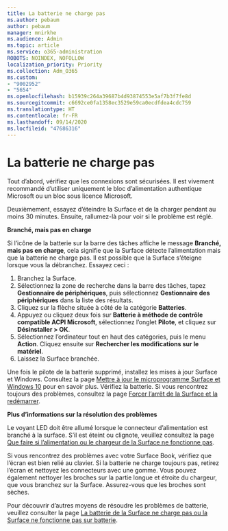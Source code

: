 ```yaml
---
title: La batterie ne charge pas
ms.author: pebaum
author: pebaum
manager: mnirkhe
ms.audience: Admin
ms.topic: article
ms.service: o365-administration
ROBOTS: NOINDEX, NOFOLLOW
localization_priority: Priority
ms.collection: Adm_O365
ms.custom:
- "9002952"
- "5654"
ms.openlocfilehash: b15939c264a39687b4d93874553e5af7b3f7fe8d
ms.sourcegitcommit: c6692ce0fa1358ec3529e59ca0ecdfdea4cdc759
ms.translationtype: HT
ms.contentlocale: fr-FR
ms.lasthandoff: 09/14/2020
ms.locfileid: "47686316"
---
```

# <a name="battery-wont-charge"></a>La batterie ne charge pas

Tout d’abord, vérifiez que les connexions sont sécurisées. Il est vivement recommandé d’utiliser uniquement le bloc d’alimentation authentique Microsoft ou un bloc sous licence Microsoft.

Deuxièmement, essayez d’éteindre la Surface et de la charger pendant au moins 30 minutes. Ensuite, rallumez-là pour voir si le problème est réglé.

**Branché, mais pas en charge**

Si l’icône de la batterie sur la barre des tâches affiche le message **Branché, mais pas en charge**, cela signifie que la Surface détecte l’alimentation mais que la batterie ne charge pas. Il est possible que la Surface s’éteigne lorsque vous la débranchez. Essayez ceci :

1. Branchez la Surface.
2. Sélectionnez la zone de recherche dans la barre des tâches, tapez **Gestionnaire de périphériques**, puis sélectionnez **Gestionnaire des périphériques** dans la liste des résultats.
3. Cliquez sur la flèche située à côté de la catégorie **Batteries**.
4. Appuyez ou cliquez deux fois sur **Batterie à méthode de contrôle compatible ACPI Microsoft**, sélectionnez l’onglet **Pilote**, et cliquez sur **Désinstaller > OK**.
5. Sélectionnez l’ordinateur tout en haut des catégories, puis le menu **Action**. Cliquez ensuite sur **Rechercher les modifications sur le matériel**.
6. Laissez la Surface branchée.

Une fois le pilote de la batterie supprimé, installez les mises à jour Surface et Windows. Consultez la page [Mettre à jour le microprogramme Surface et Windows 10](https://support.microsoft.com/help/4023505) pour en savoir plus. Vérifiez la batterie. Si vous rencontrez toujours des problèmes, consultez la page [Forcer l’arrêt de la Surface et la redémarrer](https://support.microsoft.com/help/4036280/surface-force-a-shut-down-and-restart-your-surface). 

**Plus d’informations sur la résolution des problèmes**

Le voyant LED doit être allumé lorsque le connecteur d’alimentation est branché à la surface. S’il est éteint ou clignote, veuillez consultez la page [Que faire si l’alimentation ou le chargeur de la Surface ne fonctionne pas](https://support.microsoft.com/help/4484763/surface-fix-issues-with-your-power-supply). 

Si vous rencontrez des problèmes avec votre Surface Book, vérifiez que l’écran est bien relié au clavier. Si la batterie ne charge toujours pas, retirez l’écran et nettoyez les connecteurs avec une gomme. Vous pouvez également nettoyer les broches sur la partie longue et étroite du chargeur, que vous branchez sur la Surface. Assurez-vous que les broches sont sèches.

Pour découvrir d’autres moyens de résoudre les problèmes de batterie, veuillez consulter la page [La batterie de la Surface ne charge pas ou la Surface ne fonctionne pas sur batterie](https://support.microsoft.com/help/4023536/surface-surface-battery-wont-charge).
